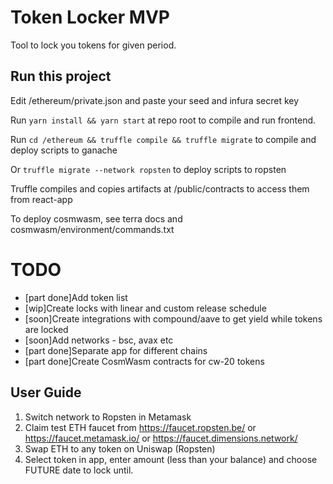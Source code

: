 # Token Locker MVP

Tool to lock you tokens for given period.

## Run this project

Edit /ethereum/private.json and paste your seed and infura secret key

Run `yarn install && yarn start` at repo root to compile and run frontend.

Run `cd /ethereum && truffle compile && truffle migrate` to compile and deploy scripts to ganache

Or `truffle migrate --network ropsten`  to deploy scripts to ropsten

Truffle compiles and copies artifacts at /public/contracts to access them from react-app

To deploy cosmwasm, see terra docs and cosmwasm/environment/commands.txt

# TODO 

- [part done]Add token list
- [wip]Create locks with linear and custom release schedule
- [soon]Create integrations with compound/aave to get yield while tokens are locked
- [soon]Add networks - bsc, avax etc
- [part done]Separate app for different chains
- [part done]Create CosmWasm contracts for cw-20 tokens

## User Guide

1. Switch network to Ropsten in Metamask
2. Claim test ETH faucet from https://faucet.ropsten.be/ or https://faucet.metamask.io/ or https://faucet.dimensions.network/
3. Swap ETH to any token on Uniswap (Ropsten)  
4. Select token in app, enter amount (less than your balance) and choose FUTURE date to lock until. 
